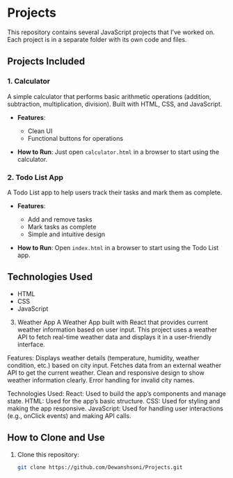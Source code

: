 # Projects

This repository contains several JavaScript projects that I've worked on. Each project is in a separate folder with its own code and files.

## Projects Included

### 1. Calculator
A simple calculator that performs basic arithmetic operations (addition, subtraction, multiplication, division). Built with HTML, CSS, and JavaScript.

- **Features**:
  - Clean UI
  - Functional buttons for operations

- **How to Run**:
  Just open `calculator.html` in a browser to start using the calculator.

### 2. Todo List App
A Todo List app to help users track their tasks and mark them as complete.

- **Features**:
  - Add and remove tasks
  - Mark tasks as complete
  - Simple and intuitive design

- **How to Run**:
  Open `index.html` in a browser to start using the Todo List app.

## Technologies Used
- HTML
- CSS
- JavaScript

3. Weather App
A Weather App built with React that provides current weather information based on user input. This project uses a weather API to fetch real-time weather data and displays it in a user-friendly interface.

Features:
Displays weather details (temperature, humidity, weather condition, etc.) based on city input.
Fetches data from an external weather API to get the current weather.
Clean and responsive design to show weather information clearly.
Error handling for invalid city names.

Technologies Used:
React: Used to build the app’s components and manage state.
HTML: Used for the app’s basic structure.
CSS: Used for styling and making the app responsive.
JavaScript: Used for handling user interactions (e.g., onClick events) and making API calls.


## How to Clone and Use
1. Clone this repository:
   ```bash
   git clone https://github.com/Dewanshsoni/Projects.git
